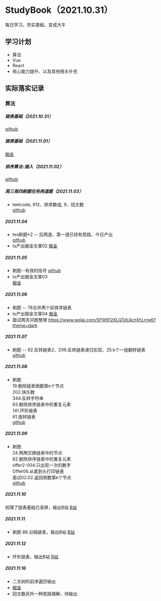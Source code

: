 # StudyBook（2021.10.31）
每日学习，夯实基础、变成大牛

## 学习计划
- 算法
- Vue
- React
- 核心能力提升、以及其他相关补充

## 实际落实记录

### 算法
##### 链表基础（2021.10.31）
[github](https://github.com/MMmaXingXing/Algorithm/blob/master/javascriptDataStructure/ListNode.ts)
##### 链表基础（2021.11.01）
[掘金](https://juejin.cn/post/7025621008614719496)
##### 排序算法-插入（2021.11.02）
[github](https://github.com/MMmaXingXing/Algorithm/tree/master/javascriptDataStructure/Sorting)
##### 周三周四刷题任务两道题（2021.11.03）
- leetcode, 912、排序数组, 9、回文数  
[github](https://github.com/MMmaXingXing/Algorithm/tree/master)
##### 2021.11.04
- tes刷题*2 -- 后两道，第一道已经有思路，今日产出  
  [github](https://github.com/MMmaXingXing/Algorithm/tree/master)
- ts产出掘金文章02
  [掘金](https://juejin.cn/post/7026265499742765086)
##### 2021.11.05
- 刷题--有效的括号 
  [github](https://github.com/MMmaXingXing/Algorithm/blob/master/20.%E6%9C%89%E6%95%88%E7%9A%84%E6%8B%AC%E5%8F%B7.js)
- ts产出掘金文章03  
[掘金](https://juejin.cn/post/7026679615154290719)
##### 2021.11.06
- 刷题 -- 78合并两个前排序链表
- ts产出掘金文章04
[掘金](https://juejin.cn/post/7027031257095602212/)
- 面试两天问题整理
https://www.wolai.com/5FW912KLQTdUkctXhLrrw6?theme=dark
##### 2021.11.07
- 刷题 -- 92.反转链表2、206.反转链表递归实现、25.k个一组翻转链表  
[github](https://github.com/MMmaXingXing/Algorithm)  
##### 2021.11.08
- 刷题  
 19.删除链表倒数第n个节点  
202.快乐数  
344.反转字符串  
83.删除排序链表中的重复元素  
141.环形链表  
61.旋转链表   
[github](https://github.com/MMmaXingXing/Algorithm)
##### 2021.11.09
- 刷题  
24.两两交换链表中的节点  
82.删除排序链表中的重复元素  
offer2-004.只出现一次的数字  
Offer06.从尾到头打印链表  
面试02.02.返回倒数第k个节点  
[github](https://github.com/MMmaXingXing/Algorithm)
##### 2021.11.10
梳理了链表基础已录屏，输出B站 
[B站](https://www.bilibili.com/video/BV1Vv411M72T/)
##### 2021.11.11
- 刷题 86.分隔链表，输出B站 
[B站](https://b23.tv/3kULMw)
##### 2021.11.12
- 环形链表，输出B站 
[B站](https://www.bilibili.com/video/BV1Nq4y167L9/)
##### 2021.11.16
- 二叉树的前序遍历输出
- [掘金](https://juejin.cn/post/7031514895333982221)
- 回文数另外一种思路理解，待输出


